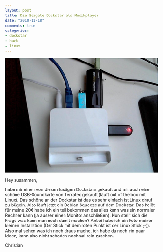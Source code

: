 ```yaml
--- 
layout: post
title: Die Seagate Dockstar als Musikplayer
date: "2010-11-18"
comments: true
categories: 
- dockstar
- hack
- linux
---
```

![Seagate Dockstar](/static/wpdata/2010/12/2010-11-18-153602-scaled-1000.jpg)
<p>Hey zusammen,</p>
<div>habe mir einen von diesen lustigen Dockstars gekauft und mir auch eine sch&ouml;ne USB-Soundkarte von Terratec gekauft (l&auml;uft out of the box mit Linux). Das sch&ouml;ne an der Dockstar ist das es sehr einfach ist Linux drauf zu b&uuml;geln. Also l&auml;uft jetzt ein Debian Squeeze auf dem Dockstar. Das hei&szlig;t f&uuml;r meine 20&euro; habe ich ein teil bekommen das alles kann was ein normaler Rechner kann (ja ausser einen Monitor anschlie&szlig;en). Nun stellt sich die Frage was kann man noch damit machen? Anbei habe ich ein Foto meiner kleinen Installation (Der Stick mit dem roten Punkt ist der Linux Stick ;-)). Also mal sehen was ich noch draus mache, ich habe da noch ein paar Ideen, kann also nicht schaden nochmal rein zusehen.</div>
<p />
<div>Christian</div>
